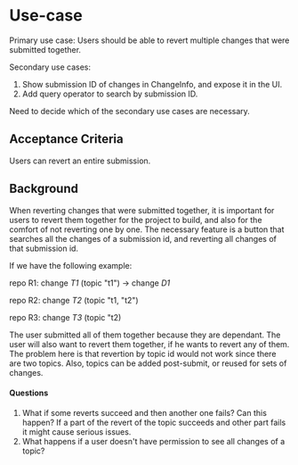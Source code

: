 # Use-case

Primary use case: Users should be able to revert multiple changes that were
submitted together.

Secondary use cases:

1. Show submission ID of changes in ChangeInfo, and expose it in the UI.
2. Add query operator to search by submission ID.

Need to decide which of the secondary use cases are necessary.

## <a id="acceptance-criteria"> Acceptance Criteria

Users can revert an entire submission.

## <a id="background"> Background

When reverting changes that were submitted together, it is important for users
to revert them together for the project to build, and also for the comfort of
not reverting one by one. The necessary feature is a button that searches all
the changes of a submission id, and reverting all changes of that submission id.

If we have the following example:

repo R1: change *T1* (topic "t1") -> change *D1*

repo R2: change *T2* (topic "t1, "t2")

repo R3: change *T3* (topic "t2)

The user submitted all of them together because they are dependant. The user will
also want to revert them together, if he wants to revert any of them.
The problem here is that revertion by topic id would not work since there are two
topics. Also, topics can be added post-submit, or reused for sets of changes.

#### <a id="questions"> Questions

1. What if some reverts succeed and then another one fails? Can this happen?
If a part of the revert of the topic succeeds and other part fails it might
cause serious issues.
2. What happens if a user doesn't have permission to see all changes of a
topic?